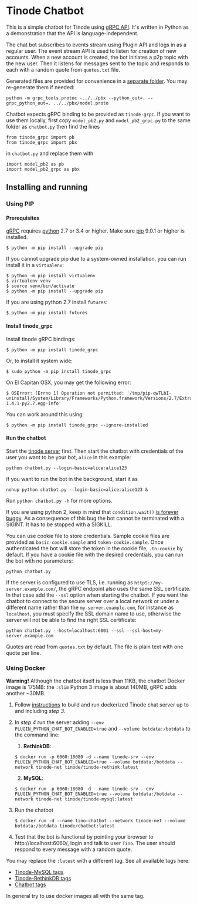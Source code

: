 # Tinode Chatbot

This is a simple chatbot for Tinode using [gRPC API](../../pbx/). It's written in Python as a demonstration
that the API is language-independent.

The chat bot subscribes to events stream using Plugin API and logs in as a regular user. The event stream API is used to listen for creation of new accounts. When a new account is created, the bot initiates a p2p topic with the new user. Then it listens for messages sent to the topic and responds to each with a random quote from `quotes.txt` file.

Generated files are provided for convenience in a [separate folder](../../py_grpc/tinode_grpc). You may re-generate them if needed:
```
python -m grpc_tools.protoc -../../pbx --python_out=. --grpc_python_out=. ../../pbx/model.proto
```

Chatbot expects gRPC binding to be provided as `tinode-grpc`. If you want to use them locally, first copy `model_pb2.py` and `model_pb2_grpc.py` to the same folder as `chatbot.py` then find the lines
```
from tinode_grpc import pb
from tinode_grpc import pbx
```
in `chatbot.py` and replace them with
```
import model_pb2 as pb
import model_pb2_grpc as pbx
```

## Installing and running

### Using PIP

#### Prerequisites

[gRPC](https://grpc.io/) requires [python](https://www.python.org/) 2.7 or 3.4 or higher.
Make sure [pip](https://pip.pypa.io/en/stable/installing/) 9.0.1 or higher is installed.
```
$ python -m pip install --upgrade pip
```
If you cannot upgrade pip due to a system-owned installation, you can run install it in a `virtualenv`:
```
$ python -m pip install virtualenv
$ virtualenv venv
$ source venv/bin/activate
$ python -m pip install --upgrade pip
```

If you are using python 2.7 install `futures`:
```
$ python -m pip install futures
```

#### Install tinode_grpc

Install tinode gRPC bindings:
```
$ python -m pip install tinode_grpc
```

Or, to install it system wide:
```
$ sudo python -m pip install tinode_grpc
```

On El Capitan OSX, you may get the following error:
```
$ OSError: [Errno 1] Operation not permitted: '/tmp/pip-qwTLbI-uninstall/System/Library/Frameworks/Python.framework/Versions/2.7/Extras/lib/python/six-1.4.1-py2.7.egg-info'
```
You can work around this using:
```
$ python -m pip install tinode_grpc --ignore-installed
```

#### Run the chatbot

Start the [tinode server](../../INSTALL.md) first. Then start the chatbot with credentials of the user you want to be your bot, `alice` in this example:
```
python chatbot.py --login-basic=alice:alice123
```
If you want to run the bot in the background, start it as
```
nohup python chatbot.py --login-basic=alice:alice123 &
```
Run `python chatbot.py -h` for more options.

If you are using python 2, keep in mind that `condition.wait()` [is forever buggy](https://bugs.python.org/issue8844). As a consequence of this bug the bot cannot be terminated with a SIGINT. It has to be stopped with a SIGKILL.

You can use cookie file to store credentials. Sample cookie files are provided as `basic-cookie.sample` and `token-cookie.sample`. Once authenticated the bot will store the token in the cookie file, `.tn-cookie` by default. If you have a cookie file with the desired credentials, you can run the bot with no parameters:
```
python chatbot.py
```

If the server is configured to use TLS, i.e. running as `httpS://my-server.example.com/`, the gRPC endpoint also uses the same SSL certificate. In that case add the `--ssl` option when starting the chatbot. If you want the chatbot to connect to the secure server over a local network or under a different name rather than the `my-server.example.com`, for instance as `localhost`, you must specify the SSL domain name to use, otherwise the server will not be able to find the right SSL certificate:
```
python chatbot.py --host=localhost:6001 --ssl --ssl-host=my-server.example.com
```

Quotes are read from `quotes.txt` by default. The file is plain text with one quote per line.


### Using Docker

**Warning!** Although the chatbot itself is less than 11KB, the chatbot Docker image is 175MB: the `:slim` Python 3 image is about 140MB, gRPC adds another ~30MB.

1. Follow [instructions](../../docker/README.md) to build and run dockerized Tinode chat server up to and including _step 3_.

2. In _step 4_ run the server adding `--env PLUGIN_PYTHON_CHAT_BOT_ENABLED=true` and `--volume botdata:/botdata` to the command line:
	1. **RethinkDB**:
	```
	$ docker run -p 6060:18080 -d --name tinode-srv --env PLUGIN_PYTHON_CHAT_BOT_ENABLED=true --volume botdata:/botdata --network tinode-net tinode/tinode-rethink:latest
	```
	2. **MySQL**:
	```
	$ docker run -p 6060:18080 -d --name tinode-srv --env PLUGIN_PYTHON_CHAT_BOT_ENABLED=true --volume botdata:/botdata --network tinode-net tinode/tinode-mysql:latest
	```

3. Run the chatbot
	```
	$ docker run -d --name tino-chatbot --network tinode-net --volume botdata:/botdata tinode/chatbot:latest
	```

4. Test that the bot is functional by pointing your browser to http://localhost:6060/, login and talk to user `Tino`. The user should respond to every message with a random quote.


You may replace the `:latest` with a different tag. See all available tags here:
 * [Tinode-MySQL tags](https://hub.docker.com/r/tinode/tinode-mysql/tags/)
 * [Tinode-RethinkDB tags](https://hub.docker.com/r/tinode/tinode-rethink/tags/)
 * [Chatbot tags](https://hub.docker.com/r/tinode/chatbot/tags/)

In general try to use docker images all with the same tag.
